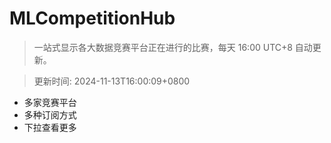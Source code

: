 # MLCompetitionHub

> 一站式显示各大数据竞赛平台正在进行的比赛，每天 16:00 UTC+8 自动更新。
  
> 更新时间: 2024-11-13T16:00:09+0800 

* 多家竞赛平台
* 多种订阅方式
* 下拉查看更多